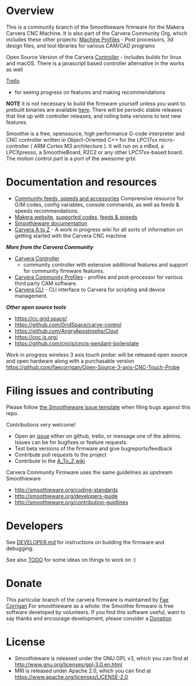 # **Overview**

This is a community branch of the Smoothieware firmware for the Makera Carvera
CNC Machine. It is also part of the Carvera Community Org, which includes these
other projects: [Machine Profiles](https://github.com/Carvera-Community/Carvera_Community_Profiles) -
Post processors, 3d design files, and tool libraries for various CAM/CAD
programs

Open Source Version of the Carvera
[Controller](https://github.com/Carvera-Community/CarveraController) - includes
builds for linux and macOS. There is a javascript based controller alternative
in the works as well

[Trello](https://trello.com/b/qKxPlEbk/carvera-community-firmware-controller-and-other-tech)
- for seeing progress on features and making recommendations

**NOTE** it is not necessary to build the firmware yourself unless you want to.
prebuilt binaries are available
[here](https://github.com/Carvera-Community/Carvera_Community_Firmware/releases).
There will be periodic stable releases that line up with controller releases,
and rolling beta versions to test new features.

Smoothie is a free, opensource, high performance G-code interpreter and CNC
controller written in Object-Oriented C++ for the LPC17xx micro-controller ( ARM
Cortex M3 architecture ). It will run on a mBed, a LPCXpresso, a SmoothieBoard,
R2C2 or any other LPC17xx-based board. The motion control part is a port of the
awesome grbl.

# Documentation and resources

- [Community feeds, speeds and
  accessories](https://docs.google.com/spreadsheets/d/1i9jD0Tg6wzTpGYVqhLZMyLFN7pMlSfdfgpQIxDKbojc/edit) Comprensive
  resource for G/M codes, config variables, console commands, as well as feeds & speeds recommendations.  
- [Makera website](https://wiki.makera.com/en/home), [supported codes](https://wiki.makera.com/en/supported-codes), [feeds & speeds](https://wiki.makera.com/en/speeds-and-feeds)
- [Smoothieware documentation](https://smoothieware.github.io/Webif-pack/documentation/web/html/index.html)
- [Carvera A to Z](https://carvera-a-to-z.gitbook.io/carvera-a-to-z) - A work in
  progress wiki for all sorts of information on getting started with the Carvera
  CNC machine

_**More from the Carvera Community**_

- [Carvera Controller](https://github.com/carvera-community/carvera_controller/)
  - community controller with extensive additional features and support for
  community firmware features.
- [Carvera Community Profiles](https://github.com/Carvera-Community/Carvera_Community_Profiles) - profiles and post-processor for various third party CAM software.
- [Carvera CLI](https://github.com/hagmonk/carvera-cli) - CLI interface to
  Carvera for scripting and device management.

_**Other open source tools**_

- https://cc.grid.space/ 
- https://github.com/GridSpace/carve-control
- https://github.com/AngryApostrophe/Clout
- https://cnc.js.org/ 
- https://github.com/cncjs/cncjs-pendant-boilerplate

Work in progress wireless 3 axis touch probe: will be released open source and
open hardware along with a purchasable version
https://github.com/faecorrigan/Open-Source-3-axis-CNC-Touch-Probe

# Filing issues and contributing 

Please follow [the Smoothieware issue template](https://github.com/Smoothieware/Smoothieware/blob/edge/ISSUE_TEMPLATE.md)
when filing bugs against this repo.

Contributions very welcome! 

- Open an
[issue](https://github.com/Carvera-Community/Carvera_Community_Firmware/issues)
either on github, trello, or message one of the admins. Issues can be for
bugfixes or feature requests. 
- Test beta versions of the firmware and give bugreports/feedback
- Contribute pull requests to the project
- Contribute to the [A_To_Z wiki](https://github.com/SergeBakharev/carvera_a_to_z)

Carvera Community Firmware uses the same guidelines as upstream Smoothieware
- http://smoothieware.org/coding-standards
- http://smoothieware.org/developers-guide
- http://smoothieware.org/contribution-guidlines

# Developers

See [DEVELOPER.md](./DEVELOPER.md) for instructions on building the firmware and
debugging.

See also [TODO](./TODO.md) for some ideas on things to work on :)

# Donate

This particular branch of the carvera firmware is maintained by [Fae
Corrigan](https://www.patreon.com/propsmonster) For smoothieware as a whole: the
Smoothie firmware is free software developed by volunteers. If you find this
software useful, want to say thanks and encourage development, please consider a
[Donation](https://paypal.me/smoothieware)

# License

- Smoothieware is released under the GNU GPL v3, which you can find at
http://www.gnu.org/licenses/gpl-3.0.en.html 
- MRI is released under Apache 2.0, which you can find at
https://www.apache.org/licenses/LICENSE-2.0

